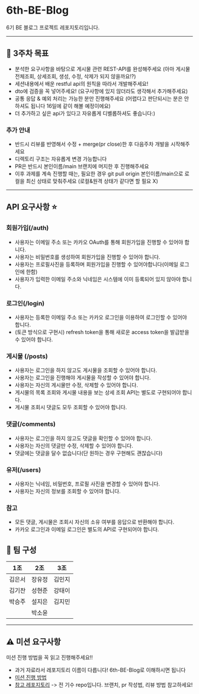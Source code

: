 # 6th-BE-Blog

6기 BE 블로그 프로젝트 레포지토리입니다.

---

## 📌 3주차 목표

* 분석한 요구사항을 바탕으로 게시물 관련 REST-API를 완성해주세요 (아마 게시물 전체조회, 상세조회, 생성, 수정, 삭제가 되지 않을까요!?)
* 세션내용에서 배운 restful api의 원칙을 따라서 개발해주세요!
* dto에 검증을 꼭 넣어주세요! (요구사항에 있지 않더라도 생각해서 추가해주세요)
* 공통 응답 & 예외 처리는 가능한 분만 진행해주세요 (어렵다고 판단되시는 분은 안하셔도 됩니다 16일에 같이 해볼 예정이에요)
* 더 추가하고 싶은 api가 있다고 자유롭게 디벨롭하셔도 좋습니다:)


### 추가 안내

* 반드시 리뷰를 반영해서 수정 +  merge(pr close)한 후 다음주차 개발을 시작해주세요
* 디렉토리 구조는 자유롭게 변경 가능합니다
* PR은 반드시 본인이름/main 브랜치에 머지한 후 진행해주세요
* 이후 과제를 계속 진행할 때는, 필요한 경우 git pull origin 본인이름/main으로 로컬을 최신 상태로 맞춰주세요 (로컬&원격 상태가 같다면 할 필요 X)
  
---

## API 요구사항 ⭐

### 회원가입(/auth)

- 사용자는 이메일 주소 또는 카카오 OAuth를 통해 회원가입을 진행할 수 있어야 합니다.
- 사용자는 비밀번호를 생성하여 회원가입을 진행할 수 있어야 합니다.
- 사용자는 프로필사진을 등록하며 회원가입을 진행할 수 있어야합니다(이메일 로그인에 한함)
- 사용자가 입력한 이메일 주소와 닉네임은 시스템에 이미 등록되어 있지 않아야 합니다.

### 로그인(/login)

- 사용자는 등록한 이메일 주소 또는 카카오 로그인을 이용하여 로그인할 수 있어야 합니다.
- (토큰 방식으로 구현시) refresh token을 통해 새로운 access token을 발급받을 수 있어야 합니다.

### 게시물 (/posts)

- 사용자는 로그인을 하지 않고도 게시물을 조회할 수 있어야 합니다.
- 사용자는 로그인을 진행해야 게시물을 작성할 수 있어야 합니다.
- 사용자는 자신의 게시물만 수정, 삭제할 수 있어야 합니다.
- 게시물의 목록 조회와 게시물 내용을 보는 상세 조회 API는 별도로 구현되어야 합니다.
- 게시물 조회시 댓글도 모두 조회할 수 있어야 합니다.

### 댓글(/comments)

- 사용자는 로그인을 하지 않고도 댓글을 확인할 수 있어야 합니다.
- 사용자는 자신의 댓글만 수정, 삭제할 수 있어야 합니다.
- 댓글에는 댓글을 달수 없습니다(단 원하는 경우 구현해도 괜찮습니다)

### 유저(/users)

- 사용자는 닉네임, 비밀번호, 프로필 사진을 변경할 수 있어야 합니다.
- 사용자는 자신의 정보를 조회할 수 있어야 합니다.

### 참고

- 모든 댓글, 게시물은 조회시 자신의 소유 여부를 응답으로 반환해야 합니다.
- 카카오 로그인과 이메일 로그인은 별도의 API로 구현되어야 합니다.
  
## 👥 팀 구성

| 1조   | 2조   | 3조   |
| ----- | ----- | ----- |
| 김은서 | 장유정 | 김민지 |
| 김기찬 | 성현준 | 강태이 |
| 박승주 | 설지은 | 김지민 |
|       | 박소윤 |       |

---
##  ⚠️ 미션 요구사항

미션 진행 방법을 꼭 읽고 진행해주세요!!
   - 과거 자료라서 레포지토리 이름이 다릅니다! 6th-BE-Blog로 이해하시면 됩니다
   - [미션 진행 방법](https://www.notion.so/46dbd9440a4f4d5e97228011dff70f5a?pvs=21)
   - [참고 레포지토리](https://github.com/Leets-Official/Blog-BE-ItoR) -> 전 기수 repo입니다. 브랜치, pr 작성법, 리뷰 방법 참고하세요!
